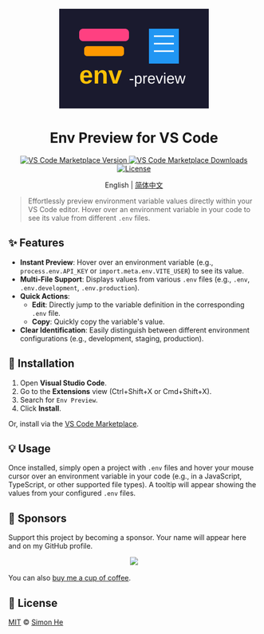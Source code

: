 <p align="center">
  <img height="200" src="./assets/kv.svg" alt="Env Preview Logo">
</p>

<h1 align="center">Env Preview for VS Code</h1>

<p align="center">
  <!-- Add relevant badges here. Example: -->
  <a href="https://marketplace.visualstudio.com/items?itemName=simonhe.env-preview">
    <img src="https://img.shields.io/visual-studio-marketplace/v/simonhe.env-preview.svg?color=blue&label=VS%20Code%20Marketplace&logo=visualstudiocode" alt="VS Code Marketplace Version">
  </a>
  <a href="https://marketplace.visualstudio.com/items?itemName=simonhe.env-preview">
    <img src="https://img.shields.io/visual-studio-marketplace/d/simonhe.env-preview.svg?color=blue&label=Downloads" alt="VS Code Marketplace Downloads">
  </a>
  <a href="./LICENSE">
    <img src="https://img.shields.io/github/license/Simon-He95/env-preview?color=blue" alt="License">
  </a>
</p>

<p align="center"> English | <a href="./README_zh.md">简体中文</a></p>

> Effortlessly preview environment variable values directly within your VS Code editor. Hover over an environment variable in your code to see its value from different `.env` files.

## ✨ Features

*   **Instant Preview**: Hover over an environment variable (e.g., `process.env.API_KEY` or `import.meta.env.VITE_USER`) to see its value.
*   **Multi-File Support**: Displays values from various `.env` files (e.g., `.env`, `.env.development`, `.env.production`).
*   **Quick Actions**:
    *   **Edit**: Directly jump to the variable definition in the corresponding `.env` file.
    *   **Copy**: Quickly copy the variable's value.
*   **Clear Identification**: Easily distinguish between different environment configurations (e.g., development, staging, production).

## 🚀 Installation

1.  Open **Visual Studio Code**.
2.  Go to the **Extensions** view (Ctrl+Shift+X or Cmd+Shift+X).
3.  Search for `Env Preview`.
4.  Click **Install**.

Or, install via the [VS Code Marketplace](https://marketplace.visualstudio.com/items?itemName=simonhe.env-preview).

## 💡 Usage

Once installed, simply open a project with `.env` files and hover your mouse cursor over an environment variable in your code (e.g., in a JavaScript, TypeScript, or other supported file types). A tooltip will appear showing the values from your configured `.env` files.

<!-- Consider adding a GIF or screenshot here demonstrating the hover preview -->
<!--
## Example Screenshot/GIF

<p align="center">
  <img src="./assets/demo.gif" alt="Env Preview Demo">
</p>
-->

## 🙏 Sponsors

Support this project by becoming a sponsor. Your name will appear here and on my GitHub profile.

<p align="center">
  <a href="https://cdn.jsdelivr.net/gh/Simon-He95/sponsor/sponsors.svg">
    <img src="https://cdn.jsdelivr.net/gh/Simon-He95/sponsor/sponsors.png"/>
  </a>
</p>

You can also [buy me a cup of coffee](https://github.com/Simon-He95/sponsor).

## 📄 License

[MIT](./LICENSE) © [Simon He](https://github.com/Simon-He95)
